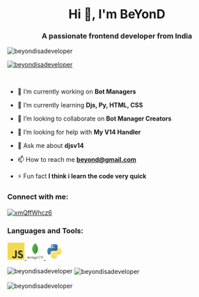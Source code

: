<h1 align="center">Hi 👋, I'm BeYonD</h1>
<h3 align="center">A passionate frontend developer from India</h3>

<p align="left"> <img src="https://komarev.com/ghpvc/?username=beyondisadeveloper&label=Profile%20views&color=0e75b6&style=flat" alt="beyondisadeveloper" /> </p>

<p align="left"> <a href="https://github.com/ryo-ma/github-profile-trophy"><img src="https://github-profile-trophy.vercel.app/?username=beyondisadeveloper" alt="beyondisadeveloper" /></a> </p>

<p align="left"> <a href="https://twitter.com/" target="blank"><img src="https://img.shields.io/twitter/follow/?logo=twitter&style=for-the-badge" alt="" /></a> </p>

- 🔭 I’m currently working on **Bot Managers**

- 🌱 I’m currently learning **Djs, Py, HTML, CSS**

- 👯 I’m looking to collaborate on **Bot Manager Creators**

- 🤝 I’m looking for help with **My V14 Handler**

- 💬 Ask me about **djsv14**

- 📫 How to reach me **beyond@gmail.com**

- ⚡ Fun fact **I think i learn the code very quick**

<h3 align="left">Connect with me:</h3>
<p align="left">
<a href="https://discord.gg/xmQffWhcz6" target="blank"><img align="center" src="https://raw.githubusercontent.com/rahuldkjain/github-profile-readme-generator/master/src/images/icons/Social/discord.svg" alt="xmQffWhcz6" height="30" width="40" /></a>
</p>

<h3 align="left">Languages and Tools:</h3>
<p align="left"> <a href="https://developer.mozilla.org/en-US/docs/Web/JavaScript" target="_blank" rel="noreferrer"> <img src="https://raw.githubusercontent.com/devicons/devicon/master/icons/javascript/javascript-original.svg" alt="javascript" width="40" height="40"/> </a> <a href="https://www.mongodb.com/" target="_blank" rel="noreferrer"> <img src="https://raw.githubusercontent.com/devicons/devicon/master/icons/mongodb/mongodb-original-wordmark.svg" alt="mongodb" width="40" height="40"/> </a> <a href="https://www.python.org" target="_blank" rel="noreferrer"> <img src="https://raw.githubusercontent.com/devicons/devicon/master/icons/python/python-original.svg" alt="python" width="40" height="40"/> </a> </p>

<p><img align="left" src="https://github-readme-stats.vercel.app/api/top-langs?username=beyondisadeveloper&show_icons=true&locale=en&layout=compact" alt="beyondisadeveloper" /></p>

<p>&nbsp;<img align="center" src="https://github-readme-stats.vercel.app/api?username=beyondisadeveloper&show_icons=true&locale=en" alt="beyondisadeveloper" /></p>

<p><img align="center" src="https://github-readme-streak-stats.herokuapp.com/?user=beyondisadeveloper&" alt="beyondisadeveloper" /></p>
